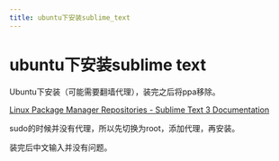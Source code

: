 ```yaml
---
title: ubuntu下安装sublime_text
---
```


# ubuntu下安装sublime text

Ubuntu下安装（可能需要翻墙代理），装完之后将ppa移除。

[Linux Package Manager Repositories - Sublime Text 3 Documentation](https://www.sublimetext.com/docs/3/linux_repositories.html#apt)

sudo的时候并没有代理，所以先切换为root，添加代理，再安装。

装完后中文输入并没有问题。